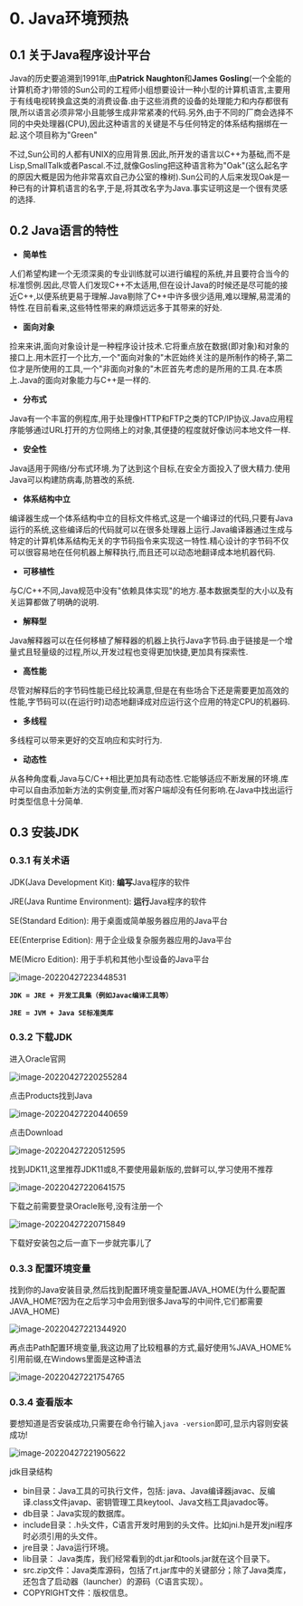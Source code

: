 # 0. Java环境预热

## 0.1 关于Java程序设计平台

Java的历史要追溯到1991年,由**Patrick Naughton**和**James Gosling**(一个全能的计算机奇才)带领的Sun公司的工程师小组想要设计一种小型的计算机语言,主要用于有线电视转换盒这类的消费设备.由于这些消费的设备的处理能力和内存都很有限,所以语言必须非常小且能够生成非常紧凑的代码.另外,由于不同的厂商会选择不同的中央处理器(CPU),因此这种语言的关键是不与任何特定的体系结构捆绑在一起.这个项目称为"Green"

不过,Sun公司的人都有UNIX的应用背景.因此,所开发的语言以C++为基础,而不是Lisp,SmallTalk或者Pascal.不过,就像Gosling把这种语言称为"Oak"(这么起名字的原因大概是因为他非常喜欢自己办公室的橡树).Sun公司的人后来发现Oak是一种已有的计算机语言的名字,于是,将其改名字为Java.事实证明这是一个很有灵感的选择.

## 0.2 Java语言的特性

- **简单性**

人们希望构建一个无须深奥的专业训练就可以进行编程的系统,并且要符合当今的标准惯例.因此,尽管人们发现C++不太适用,但在设计Java的时候还是尽可能的接近C++,以便系统更易于理解.Java剔除了C++中许多很少适用,难以理解,易混淆的特性.在目前看来,这些特性带来的麻烦远远多于其带来的好处.

- **面向对象**

捡来来讲,面向对象设计是一种程序设计技术.它将重点放在数据(即对象)和对象的接口上.用木匠打一个比方,一个"面向对象的"木匠始终关注的是所制作的椅子,第二位才是所使用的工具,一个"非面向对象的"木匠首先考虑的是所用的工具.在本质上.Java的面向对象能力与C++是一样的.

- **分布式**

Java有一个丰富的例程库,用于处理像HTTP和FTP之类的TCP/IP协议.Java应用程序能够通过URL打开的方位网络上的对象,其便捷的程度就好像访问本地文件一样.

- **安全性**

Java适用于网络/分布式环境.为了达到这个目标,在安全方面投入了很大精力.使用Java可以构建防病毒,防篡改的系统.

- **体系结构中立**

编译器生成一个体系结构中立的目标文件格式,这是一个编译过的代码,只要有Java运行的系统,这些编译后的代码就可以在很多处理器上运行.Java编译器通过生成与特定的计算机体系结构无关的字节码指令来实现这一特性.精心设计的字节码不仅可以很容易地在任何机器上解释执行,而且还可以动态地翻译成本地机器代码.

- **可移植性**

与C/C++不同,Java规范中没有"依赖具体实现"的地方.基本数据类型的大小以及有关运算都做了明确的说明.

- **解释型**

Java解释器可以在任何移植了解释器的机器上执行Java字节码.由于链接是一个增量式且轻量级的过程,所以,开发过程也变得更加快捷,更加具有探索性.

- **高性能**

尽管对解释后的字节码性能已经比较满意,但是在有些场合下还是需要更加高效的性能,字节码可以(在运行时)动态地翻译成对应运行这个应用的特定CPU的机器码.

- **多线程**

多线程可以带来更好的交互响应和实时行为.

- **动态性**

从各种角度看,Java与C/C++相比更加具有动态性.它能够适应不断发展的环境.库中可以自由添加新方法的实例变量,而对客户端却没有任何影响.在Java中找出运行时类型信息十分简单.



## 0.3 安装JDK

### 0.3.1 有关术语

JDK(Java Development Kit): **编写**Java程序的软件

JRE(Java Runtime Environment): **运行**Java程序的软件

SE(Standard Edition): 用于桌面或简单服务器应用的Java平台

EE(Enterprise Edition): 用于企业级复杂服务器应用的Java平台

ME(Micro Edition): 用于手机和其他小型设备的Java平台



![image-20220427223448531](asset/chapter0/image/image-20220427223448531.png)

**`JDK = JRE + 开发工具集（例如Javac编译工具等）`**

**`JRE = JVM + Java SE标准类库`**

### 0.3.2 下载JDK

进入Oracle官网

![image-20220427220255284](asset/chapter0/image/image-20220427220255284.png)



点击Products找到Java

![image-20220427220440659](asset/chapter0/image/image-20220427220440659.png)



点击Download

![image-20220427220512595](asset/chapter0/image/image-20220427220512595.png)



找到JDK11,这里推荐JDK11或8,不要使用最新版的,尝鲜可以,学习使用不推荐

![image-20220427220641575](asset/chapter0/image/image-20220427220641575.png)



下载之前需要登录Oracle账号,没有注册一个

![image-20220427220715849](asset/chapter0/image/image-20220427220715849.png)



下载好安装包之后一直下一步就完事儿了

### 0.3.3 配置环境变量

找到你的Java安装目录,然后找到配置环境变量配置JAVA_HOME(为什么要配置JAVA_HOME?因为在之后学习中会用到很多Java写的中间件,它们都需要JAVA_HOME)

![image-20220427221344920](asset/chapter0/image/image-20220427221344920.png)

再点击Path配置环境变量,我这边用了比较粗暴的方式,最好使用%JAVA_HOME%引用前缀,在Windows里面是这种语法

![image-20220427221754765](asset/chapter0/image/image-20220427221754765.png)



### 0.3.4 查看版本

要想知道是否安装成功,只需要在命令行输入`java -version`即可,显示内容则安装成功!

![image-20220427221905622](asset/chapter0/image/image-20220427221905622.png)



jdk目录结构

- bin目录：Java工具的可执行文件，包括: java、Java编译器javac、反编译.class文件javap、密钥管理工具keytool、Java文档工具javadoc等。
- db目录：Java实现的数据库。
- include目录：.h头文件，C语言开发时用到的头文件。比如jni.h是开发jni程序时必须引用的头文件。
- jre目录：Java运行环境。
- lib目录： Java类库，我们经常看到的dt.jar和tools.jar就在这个目录下。
- src.zip文件：Java类库源码，包括了rt.jar库中的关键部分；除了Java类库，还包含了启动器（launcher）的源码（C语言实现）。
- COPYRIGHT文件：版权信息。
